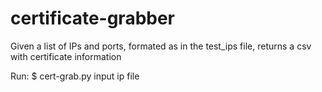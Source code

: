 # certificate-grabber
Given a list of IPs and ports, formated as in the test_ips file, returns a csv with certificate information

Run:
$ cert-grab.py input ip file
